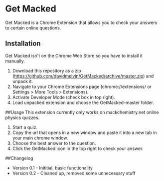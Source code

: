 # Get Macked
Get Macked is a Chrome Extension that allows you to check your answers to certain online questions.

## Installation
Get Macked isn't on the Chrome Web Store so you have to install it manually.

1. Download this repository as a zip (https://github.com/davidmelvin/GetMacked/archive/master.zip) and unpack it.
2. Navigate to your Chrome Extensions page (chrome://extensions/ or Settings > More Tools > Extensions).
3. Activate Developer Mode (check box in top right).
4. Load unpacked extension and choose the GetMacked-master folder.

##Usage
This extension currently only works on mackchemistry.net online physics quizzes.
1. Start a quiz.
2. Copy the url that opens in a new window and paste it into a new tab in your main chrome window.
3. Choose the best answer to the question.
4. Click the GetMacked icon in the top right to check your answer.

##Changelog
- Version 0.1 - Inititial, basic functionality
- Version 0.2 - Cleaned up, removed some unnecessary stuff